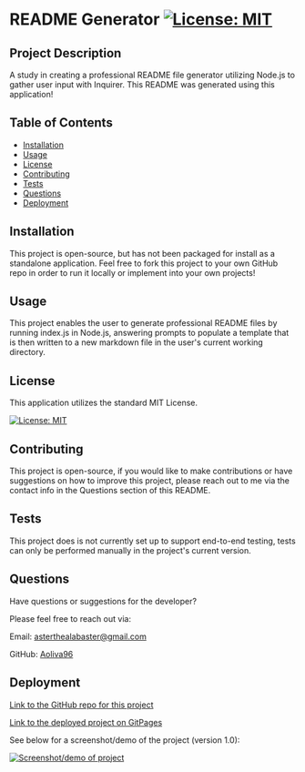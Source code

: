 # README Generator [![License: MIT](https://img.shields.io/badge/License-MIT-yellow.svg)](https://opensource.org/licenses/MIT)

## Project Description

A study in creating a professional README file generator utilizing Node.js to gather user input with Inquirer. This README was generated using this application!

## Table of Contents

- [Installation](#installation)
- [Usage](#usage)
- [License](#license)
- [Contributing](#contributing)
- [Tests](#tests)
- [Questions](#questions)
- [Deployment](#deployment)

## Installation

This project is open-source, but has not been packaged for install as a standalone application. Feel free to fork this project to your own GitHub repo in order to run it locally or implement into your own projects!

## Usage

This project enables the user to generate professional README files by running index.js in Node.js, answering prompts to populate a template that is then written to a new markdown file in the user's current working directory.

## License

This application utilizes the standard MIT License.

[![License: MIT](https://img.shields.io/badge/License-MIT-yellow.svg)](https://opensource.org/licenses/MIT)

## Contributing

This project is open-source, if you would like to make contributions or have suggestions on how to improve this project, please reach out to me via the contact info in the Questions section of this README.

## Tests

This project does is not currently set up to support end-to-end testing, tests can only be performed manually in the project's current version.

## Questions

Have questions or suggestions for the developer?

Please feel free to reach out via:

Email: [asterthealabaster@gmail.com](asterthealabaster@gmail.com)

GitHub: [Aoliva96](https://github.com/Aoliva96)

## Deployment

[Link to the GitHub repo for this project](https://github.com/Aoliva96/readme-generator)

[Link to the deployed project on GitPages](N/A)

See below for a screenshot/demo of the project (version 1.0):

[![Screenshot/demo of project](https://app.screencastify.com/v3/watch/y52Kip27IpknG328i0jW)](./assets/media/project-demo.png)
